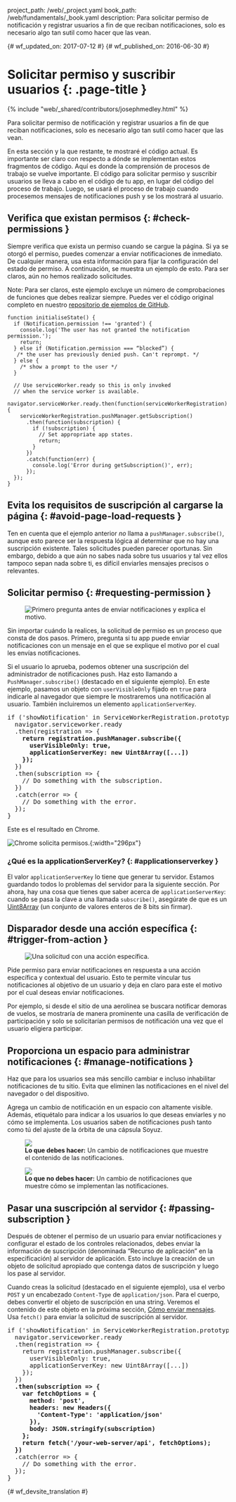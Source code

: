 project_path: /web/_project.yaml
book_path: /web/fundamentals/_book.yaml
description: Para solicitar permiso de notificación y registrar usuarios a fin de que reciban notificaciones, solo es necesario algo tan sutil como hacer que las vean.

{# wf_updated_on: 2017-07-12 #}
{# wf_published_on: 2016-06-30 #}

# Solicitar permiso y suscribir usuarios {: .page-title }

{% include "web/_shared/contributors/josephmedley.html" %}

Para solicitar permiso de notificación y registrar usuarios a fin de que reciban notificaciones, solo es necesario algo tan sutil como hacer que las vean.

En esta sección y la que restante, te mostraré el código actual.
Es importante ser claro con respecto a dónde se implementan estos fragmentos de código. Aquí
es donde la comprensión de procesos de trabajo se vuelve importante. El código para
solicitar permiso y suscribir usuarios se lleva a cabo en el código de tu app, en lugar
del código del proceso de trabajo. Luego, se usará el proceso de trabajo cuando procesemos
mensajes de notificaciones push y se los mostrará al usuario.

## Verifica que existan permisos {: #check-permissions }

Siempre verifica que exista un permiso cuando se cargue la página. Si ya se otorgó el
permiso, puedes comenzar a enviar notificaciones
de inmediato. De cualquier manera, usa esta información para fijar la configuración del estado de permiso.
 A continuación, se muestra un ejemplo de esto. Para ser claros, aún no hemos realizado
solicitudes.

Note: Para ser claros, este ejemplo excluye un número de comprobaciones de funciones
que debes realizar siempre. Puedes ver el código original completo en
nuestro <a href='https://github.com/GoogleChrome/samples/tree/gh-pages/push-messaging-and-notifications'>
repositorio de ejemplos de GitHub</a>.


    function initialiseState() {
      if (Notification.permission !== 'granted') {
        console.log('The user has not granted the notification permission.');
        return;
      } else if (Notification.permission === “blocked”) {
       /* the user has previously denied push. Can't reprompt. */
      } else {
        /* show a prompt to the user */
      }

      // Use serviceWorker.ready so this is only invoked
      // when the service worker is available.
      navigator.serviceWorker.ready.then(function(serviceWorkerRegistration) {
        serviceWorkerRegistration.pushManager.getSubscription()
          .then(function(subscription) {
            if (!subscription) {
              // Set appropriate app states.
              return;
            }
          })
          .catch(function(err) {
            console.log('Error during getSubscription()', err);
          });
      });
    }


## Evita los requisitos de suscripción al cargarse la página {: #avoid-page-load-requests }

Ten en cuenta que el ejemplo anterior _no_ llama a
`pushManager.subscribe()`, aunque esto parece ser la respuesta lógica al
determinar que no hay una suscripción existente. Tales solicitudes pueden parecer oportunas. Sin embargo, debido a que aún no sabes nada sobre tus usuarios y tal vez ellos tampoco
sepan nada sobre ti, es difícil enviarles mensajes
precisos o relevantes.

## Solicitar permiso {: #requesting-permission }

<figure class="attempt-right">
  <img src="images/news-prompt.png" alt="Primero pregunta antes de enviar notificaciones y explica el motivo.">
</figure>

Sin importar cuándo la realices, la solicitud de permiso es un proceso que consta de dos pasos.
Primero, pregunta si tu app puede enviar notificaciones con un mensaje en el que se
explique el motivo por el cual les envías notificaciones.

Si el usuario lo aprueba, podemos obtener una suscripción del administrador
de notificaciones push. Haz esto llamando a `PushManager.subscribe()` (destacado en el siguiente
ejemplo). En este ejemplo, pasamos un objeto con `userVisibleOnly` fijado
en `true` para indicarle al navegador que siempre le mostraremos una notificación al
usuario. También incluiremos un elemento `applicationServerKey`.


<div style="clear:both;"></div>

<pre class="prettyprint">
if ('showNotification' in ServiceWorkerRegistration.prototype) {
  navigator.serviceworker.ready
  .then(registration => {
    <strong>return registration.pushManager.subscribe({
      userVisibleOnly: true,
      applicationServerKey: new Uint8Array([...])
    });</strong>
  })
  .then(subscription => {
    // Do something with the subscription.
  })
  .catch(error => {
    // Do something with the error.
  });
}
</pre>

Este es el resultado en Chrome.

![Chrome solicita permisos.](images/news-permissions.png){:width="296px"}

### ¿Qué es la applicationServerKey? {: #applicationserverkey }

El valor `applicationServerKey` lo tiene que generar tu servidor. Estamos guardando
todos lo problemas del servidor para la siguiente sección. Por ahora, hay una cosa que tienes que
saber acerca de `applicationServerKey`: cuando se pasa la clave a una llamada
`subscribe()`, asegúrate de que es un
[Uint8Array](https://developer.mozilla.org/en-US/docs/Web/JavaScript/Reference/Global_Objects/Uint8Array)
(un conjunto de valores enteros de 8 bits sin firmar).

## Disparador desde una acción específica {: #trigger-from-action }

<figure class="attempt-right">
  <img src="images/airline-prompt.png" alt="Una solicitud con una acción específica.">
</figure>

Pide permiso para enviar notificaciones en respuesta a una acción específica y contextual
del usuario. Esto te permite vincular tus notificaciones
al objetivo de un usuario y deja en claro para este el motivo por el cual deseas enviar
notificaciones.

Por ejemplo, si desde el sitio de una aerolínea se buscara notificar demoras de vuelos,
se mostraría de manera prominente una casilla de verificación de participación y solo se solicitarían permisos de
notificación una vez que el usuario eligiera participar.

<div style="clear:both;"></div>

## Proporciona un espacio para administrar notificaciones {: #manage-notifications }

Haz que para los usuarios sea más sencillo cambiar e incluso inhabilitar notificaciones de tu sitio.
Evita que eliminen las notificaciones en el nivel del navegador o del dispositivo.

Agrega un cambio de notificación en un espacio con altamente visible. Además, etiquétalo para
indicar a los usuarios lo que deseas enviarles y no cómo se implementa. Los usuarios saben
de notificaciones push tanto como tú del ajuste de la
órbita de una cápsula Soyuz.

<div class="attempt-left">
  <figure>
    <img src="images/flight-delay.png">
    <figcaption class="success">
      <b>Lo que debes hacer:</b> Un cambio de notificaciones que muestre el contenido de las notificaciones.
    </figcaption>
  </figure>
</div>
<div class="attempt-right">
  <figure>
    <img src="images/send-push.png">
    <figcaption class="warning">
      <b>Lo que no debes hacer:</b> Un cambio de notificaciones que muestre cómo se implementan las notificaciones.
    </figcaption>
  </figure>
</div>
<div style="clear:both;"></div>


## Pasar una suscripción al servidor {: #passing-subscription }

Después de obtener el permiso de un usuario para enviar notificaciones y configurar el estado de los
controles relacionados, debes enviar la información de suscripción (denominada
“Recurso de aplicación” en la especificación) al servidor de aplicación. Esto incluye la creación de un
objeto de solicitud apropiado que contenga datos de suscripción y luego los pase al
servidor.

Cuando creas la solicitud (destacado en el siguiente ejemplo), usa el verbo `POST`
y un encabezado `Content-Type` de `application/json`. Para el cuerpo, debes
convertir el objeto de suscripción en una string. Veremos el contenido de este
objeto en la próxima sección, [Cómo enviar mensajes](sending-messages). Usa `fetch()`
para enviar la solicitud de suscripción al servidor.

<pre class="prettyprint">
if ('showNotification' in ServiceWorkerRegistration.prototype) {
  navigator.serviceworker.ready
  .then(registration => {
    return registration.pushManager.subscribe({
      userVisibleOnly: true,
      applicationServerKey: new Uint8Array([...])
    });
  })
  <strong>.then(subscription => {
    var fetchOptions = {
      method: 'post',
      headers: new Headers({
        'Content-Type': 'application/json'
      }),
      body: JSON.stringify(subscription)
    };
    return fetch('/your-web-server/api', fetchOptions);
  })</strong>
  .catch(error => {
    // Do something with the error.
  });
}
</pre>


{# wf_devsite_translation #}
